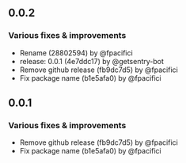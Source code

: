 ## 0.0.2

### Various fixes & improvements

- Rename (28802594) by @fpacifici
- release: 0.0.1 (4e7ddc17) by @getsentry-bot
- Remove github release (fb9dc7d5) by @fpacifici
- Fix package name (b1e5afa0) by @fpacifici

## 0.0.1

### Various fixes & improvements

- Remove github release (fb9dc7d5) by @fpacifici
- Fix package name (b1e5afa0) by @fpacifici

